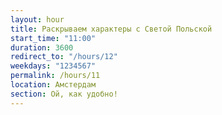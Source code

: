 ```yaml
---
layout: hour
title: Раскрываем характеры с Светой Польской
start_time: "11:00"
duration: 3600
redirect_to: "/hours/12"
weekdays: "1234567"
permalink: /hours/11
location: Амстердам
section: Ой, как удобно!
---
```

